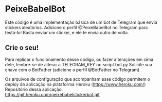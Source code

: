 # PeixeBabelBot #

Este código é uma implementação básica de um bot de Telegram que envia stickers aleatórios.
Adicione o perfil @PeixeBabelBot no Telegram para testá-lo! Basta enviar um sticker, e ele te envia outro de volta.

## Crie o seu! ##

Para replicar o funcionamento desse código, ou fazer alterações em cima dele, lembre-se de alterar a TELEGRAM_KEY no script bot.py
Solicite sua chave com o BotFather (adicione o perfil @BotFather no Telegram). 

Os arquivos de configuração que acompanham esse código permitem o deploy da aplicação na plataforma Heroku (https://www.heroku.com/)
Repositório dessa aplicação: https://git.heroku.com/peixebabelstickerbot.git
